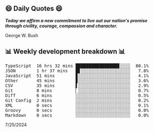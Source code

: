 ## 😄 Daily Quotes 😄

_**Today we affirm a new commitment to live out our nation's promise through civility, courage, compassion and character.**_

George W. Bush



## 📊 Weekly development breakdown 📊

<pre>TypeScript  16 hrs 32 mins ████████████████▊░░░░  80.1%
JSON        1 hr 37 mins   █▋░░░░░░░░░░░░░░░░░░░   7.8%
JavaScript  51 mins        ▊░░░░░░░░░░░░░░░░░░░░   4.1%
Other       45 mins        ▊░░░░░░░░░░░░░░░░░░░░   3.6%
CSV         35 mins        ▌░░░░░░░░░░░░░░░░░░░░   2.9%
Git         8 mins         ▏░░░░░░░░░░░░░░░░░░░░   0.7%
Diff        6 mins         ░░░░░░░░░░░░░░░░░░░░░   0.5%
Git Config  2 mins         ░░░░░░░░░░░░░░░░░░░░░   0.2%
XML         0 secs         ░░░░░░░░░░░░░░░░░░░░░   0.1%
Groovy      0 secs         ░░░░░░░░░░░░░░░░░░░░░   0.0%
Markdown    0 secs         ░░░░░░░░░░░░░░░░░░░░░   0.0%</pre>

7/25/2024